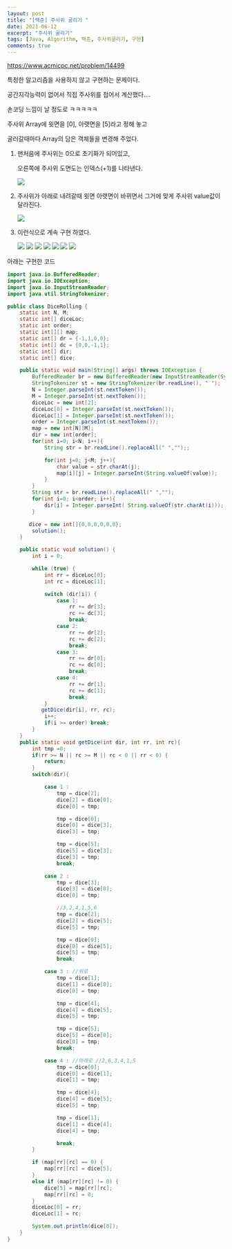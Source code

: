 ```yaml
---
layout: post
title: "[백준] 주사위 굴리기 "
date: 2021-06-12
excerpt: "주사위 굴리기"
tags: [Java, Algorithm, 백준, 주사위굴리기, 구현]
comments: true
---
```

https://www.acmicpc.net/problem/14499

특정한 알고리즘을 사용하지 않고 구현하는 문제이다. 

공간지각능력이 없어서 직접 주사위를 접어서 계산했다.... 

손코딩 느낌이 날 정도로 ㅋㅋㅋㅋㅋ 

주사위 Array에 윗면을 [0], 아랫면을 [5]라고 정해 놓고 

굴러갈때마다 Array의 담은 객체들을 변경해 주었다. 

1. 맨처음에 주사위는 0으로 초기화가 되어있고, 

    오른쪽에 주사위 도면도는 인덱스(+1)를 나타낸다. 

    <img src ="https://eunmik.github.io/bonita.blog/assets/img/diceRolling/1.JPG" />

2. 주사위가 아래로 내려갈때 윗면 아랫면이 바뀌면서 그거에 맞게 주사위 value값이 달라진다. 

    <img src ="https://eunmik.github.io/bonita.blog/assets/img/diceRolling/2.JPG" />

3. 이런식으로 계속 구현 하였다. 

    <img src ="https://eunmik.github.io/bonita.blog/assets/img/diceRolling/3.JPG" />

    <img src ="https://eunmik.github.io/bonita.blog/assets/img/diceRolling/4.JPG" />

    <img src ="https://eunmik.github.io/bonita.blog/assets/img/diceRolling/5.JPG" />

    <img src ="https://eunmik.github.io/bonita.blog/assets/img/diceRolling/6.JPG" />

    <img src ="https://eunmik.github.io/bonita.blog/assets/img/diceRolling/7.JPG" />

    <img src ="https://eunmik.github.io/bonita.blog/assets/img/diceRolling/8.JPG" />

    <img src ="https://eunmik.github.io/bonita.blog/assets/img/diceRolling/9.JPG" />

아래는 구현한 코드 

```java
import java.io.BufferedReader;
import java.io.IOException;
import java.io.InputStreamReader;
import java.util.StringTokenizer;

public class DiceRolling {
    static int N, M;
    static int[] diceLoc;
    static int order;
    static int[][] map;
    static int[] dr = {-1,1,0,0};
    static int[] dc = {0,0,-1,1};
    static int[] dir;
    static int[] dice;

    public static void main(String[] args) throws IOException {
        BufferedReader br = new BufferedReader(new InputStreamReader(System.in));
        StringTokenizer st = new StringTokenizer(br.readLine(), " ");
        N = Integer.parseInt(st.nextToken());
        M = Integer.parseInt(st.nextToken());
        diceLoc = new int[2];
        diceLoc[0] = Integer.parseInt(st.nextToken());
        diceLoc[1] = Integer.parseInt(st.nextToken());
        order = Integer.parseInt(st.nextToken());
        map = new int[N][M];
        dir = new int[order];
        for(int i=0; i<N; i++){
            String str = br.readLine().replaceAll(" ","");;

            for(int j=0; j<M; j++){
                char value = str.charAt(j);
                map[i][j] = Integer.parseInt(String.valueOf(value));
            }
        }
        String str = br.readLine().replaceAll(" ","");
        for(int i=0; i<order; i++){
            dir[i] = Integer.parseInt( String.valueOf(str.charAt(i)));
        }

       dice = new int[]{0,0,0,0,0,0};
        solution();
    }

    public static void solution() {
        int i = 0;

        while (true) {
            int rr = diceLoc[0];
            int rc = diceLoc[1];

            switch (dir[i]) {
                case 1:
                    rr += dr[3];
                    rc += dc[3];
                    break;
                case 2:
                    rr += dr[2];
                    rc += dc[2];
                    break;
                case 3:
                    rr += dr[0];
                    rc += dc[0];
                    break;
                case 4:
                    rr += dr[1];
                    rc += dc[1];
                    break;
            }
           getDice(dir[i], rr, rc);
            i++;
            if(i >= order) break;
        }
    }
    public static void getDice(int dir, int rr, int rc){
        int tmp =0;
        if(rr >= N || rc >= M || rc < 0 || rr < 0) {
            return;
        }
        switch(dir){

            case 1 : 
                tmp = dice[2];
                dice[2] = dice[0];
                dice[0] = tmp;

                tmp = dice[0];
                dice[0] = dice[3];
                dice[3] = tmp;

                tmp = dice[5];
                dice[5] = dice[3];
                dice[3] = tmp;
                break;

            case 2 :
                tmp = dice[3];
                dice[3] = dice[0];
                dice[0] = tmp;

                //3,2,4,1,5,6
                tmp = dice[2];
                dice[2] = dice[5];
                dice[5] = tmp;

                tmp = dice[0];
                dice[0] = dice[5];
                dice[5] = tmp;
                break;

            case 3 : //위로
                tmp = dice[1];
                dice[1] = dice[0];
                dice[0] = tmp;

                tmp = dice[4];
                dice[4] = dice[5];
                dice[5] = tmp;

                tmp = dice[5];
                dice[5] = dice[0];
                dice[0] = tmp;
                break;

            case 4 : //아래로 //2,6,3,4,1,5
                tmp = dice[0];
                dice[0] = dice[1];
                dice[1] = tmp;

                tmp = dice[4];
                dice[4] = dice[5];
                dice[5] = tmp;

                tmp = dice[1];
                dice[1] = dice[4];
                dice[4] = tmp;

                break;
        }

        if (map[rr][rc] == 0) {
            map[rr][rc] = dice[5];
        }
        else if (map[rr][rc] != 0) {
            dice[5] = map[rr][rc];
            map[rr][rc] = 0;
        }
        diceLoc[0] = rr;
        diceLoc[1] = rc;

        System.out.println(dice[0]);
    }
}
```